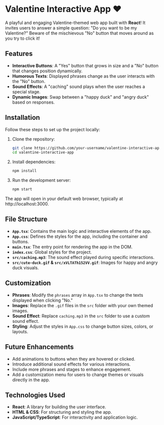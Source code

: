 # Valentine Interactive App ❤️

A playful and engaging Valentine-themed web app built with **React**! It invites users to answer a simple question: "Do you want to be my Valentine?" Beware of the mischievous "No" button that moves around as you try to click it!

## Features
- **Interactive Buttons**: A "Yes" button that grows in size and a "No" button that changes position dynamically.
- **Humorous Texts**: Displayed phrases change as the user interacts with the "No" button.
- **Sound Effects**: A "caching" sound plays when the user reaches a special stage.
- **Dynamic Images**: Swap between a "happy duck" and "angry duck" based on responses.

## Installation
Follow these steps to set up the project locally:

1. Clone the repository:
   ```bash
   git clone https://github.com/your-username/valentine-interactive-app.git
   cd valentine-interactive-app
2. Install dependencies:
   ```bash
   npm install
3. Run the development server:
   ```bash
   npm start
The app will open in your default web browser, typically at http://localhost:3000.


## File Structure

- **`App.tsx`**: Contains the main logic and interactive elements of the app.
- **`App.css`**: Defines the styles for the app, including the container and buttons.
- **`main.tsx`**: The entry point for rendering the app in the DOM.
- **`index.css`**: Global styles for the project.
- **`src/caching.mp3`**: The sound effect played during specific interactions.
- **`src/cute-duck.gif` & `src/xVLTATh152VV.gif`**: Images for happy and angry duck visuals.

## Customization

- **Phrases**: Modify the `phrases` array in `App.tsx` to change the texts displayed when clicking "No."
- **Images**: Replace the `.gif` files in the `src` folder with your own themed images.
- **Sound Effect**: Replace `caching.mp3` in the `src` folder to use a custom sound effect.
- **Styling**: Adjust the styles in `App.css` to change button sizes, colors, or layouts.

## Future Enhancements

- Add animations to buttons when they are hovered or clicked.
- Introduce additional sound effects for various interactions.
- Include more phrases and stages to enhance engagement.
- Add a customization menu for users to change themes or visuals directly in the app.

## Technologies Used

- **React**: A library for building the user interface.
- **HTML & CSS**: For structuring and styling the app.
- **JavaScript/TypeScript**: For interactivity and application logic.


